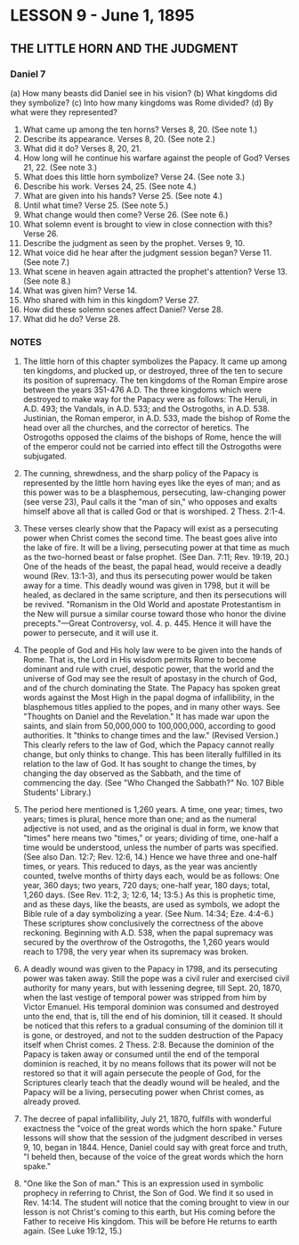 # LESSON 9 - June 1, 1895

## THE LITTLE HORN AND THE JUDGMENT

### Daniel 7

(a) How many beasts did Daniel see in his vision?
(b) What kingdoms did they symbolize?
(c) Into how many kingdoms was Rome divided?
(d) By what were they represented?

1. What came up among the ten horns? Verses 8, 20. (See note 1.)
2. Describe its appearance. Verses 8, 20. (See note 2.)
3. What did it do? Verses 8, 20, 21.
4. How long will he continue his warfare against the people of God? Verses 21, 22. (See note 3.)
5. What does this little horn symbolize? Verse 24. (See note 3.)
6. Describe his work. Verses 24, 25. (See note 4.)
7. What are given into his hands? Verse 25. (See note 4.)
8. Until what time? Verse 25. (See note 5.)
9. What change would then come? Verse 26. (See note 6.)
10. What solemn event is brought to view in close connection with this? Verse 26.
11. Describe the judgment as seen by the prophet. Verses 9, 10.
12. What voice did he hear after the judgment session began? Verse 11. (See note 7.)
13. What scene in heaven again attracted the prophet's attention? Verse 13. (See note 8.)
14. What was given him? Verse 14.
15. Who shared with him in this kingdom? Verse 27.
16. How did these solemn scenes affect Daniel? Verse 28.
17. What did he do? Verse 28.

### NOTES

1. The little horn of this chapter symbolizes the Papacy. It came up among ten kingdoms, and plucked up, or destroyed, three of the ten to secure its position of supremacy. The ten kingdoms of the Roman Empire arose between the years 351-476 A.D. The three kingdoms which were destroyed to make way for the Papacy were as follows: The Heruli, in A.D. 493; the Vandals, in A.D. 533; and the Ostrogoths, in A.D. 538. Justinian, the Roman emperor, in A.D. 533, made the bishop of Rome the head over all the churches, and the corrector of heretics. The Ostrogoths opposed the claims of the bishops of Rome, hence the will of the emperor could not be carried into effect till the Ostrogoths were subjugated.

2. The cunning, shrewdness, and the sharp policy of the Papacy is represented by the little horn having eyes like the eyes of man; and as this power was to be a blasphemous, persecuting, law-changing power (see verse 23), Paul calls it the "man of sin," who opposes and exalts himself above all that is called God or that is worshiped. 2 Thess. 2:1-4.

3. These verses clearly show that the Papacy will exist as a persecuting power when Christ comes the second time. The beast goes alive into the lake of fire. It will be a living, persecuting power at that time as much as the two-horned beast or false prophet. (See Dan. 7:11; Rev. 19:19, 20.) One of the heads of the beast, the papal head, would receive a deadly wound (Rev. 13:1-3), and thus its persecuting power would be taken away for a time. This deadly wound was given in 1798, but it will be healed, as declared in the same scripture, and then its persecutions will be revived. "Romanism in the Old World and apostate Protestantism in the New will pursue a similar course toward those who honor the divine precepts."—Great Controversy, vol. 4. p. 445. Hence it will have the power to persecute, and it will use it.

4. The people of God and His holy law were to be given into the hands of Rome. That is, the Lord in His wisdom permits Rome to become dominant and rule with cruel, despotic power, that the world and the universe of God may see the result of apostasy in the church of God, and of the church dominating the State. The Papacy has spoken great words against the Most High in the papal dogma of infallibility, in the blasphemous titles applied to the popes, and in many other ways. See "Thoughts on Daniel and the Revelation." It has made war upon the saints, and slain from 50,000,000 to 100,000,000, according to good authorities. It "thinks to change times and the law." (Revised Version.) This clearly refers to the law of God, which the Papacy cannot really change, but only thinks to change. This has been literally fulfilled in its relation to the law of God. It has sought to change the times, by changing the day observed as the Sabbath, and the time of commencing the day. (See "Who Changed the Sabbath?" No. 107 Bible Students' Library.)

5. The period here mentioned is 1,260 years. A time, one year; times, two years; times is plural, hence more than one; and as the numeral adjective is not used, and as the original is dual in form, we know that "times" here means two "times," or years; dividing of time, one-half a time would be understood, unless the number of parts was specified. (See also Dan. 12:7; Rev. 12:6, 14.) Hence we have three and one-half times, or years. This reduced to days, as the year was anciently counted, twelve months of thirty days each, would be as follows: One year, 360 days; two years, 720 days; one-half year, 180 days; total, 1,260 days. (See Rev. 11:2, 3; 12:6, 14; 13:5.) As this is prophetic time, and as these days, like the beasts, are used as symbols, we adopt the Bible rule of a day symbolizing a year. (See Num. 14:34; Eze. 4:4-6.) These scriptures show conclusively the correctness of the above reckoning. Beginning with A.D. 538, when the papal supremacy was secured by the overthrow of the Ostrogoths, the 1,260 years would reach to 1798, the very year when its supremacy was broken.

6. A deadly wound was given to the Papacy in 1798, and its persecuting power was taken away. Still the pope was a civil ruler and exercised civil authority for many years, but with lessening degree, till Sept. 20, 1870, when the last vestige of temporal power was stripped from him by Victor Emanuel. His temporal dominion was consumed and destroyed unto the end, that is, till the end of his dominion, till it ceased. It should be noticed that this refers to a gradual consuming of the dominion till it is gone, or destroyed, and not to the sudden destruction of the Papacy itself when Christ comes. 2 Thess. 2:8. Because the dominion of the Papacy is taken away or consumed until the end of the temporal dominion is reached, it by no means follows that its power will not be restored so that it will again persecute the people of God, for the Scriptures clearly teach that the deadly wound will be healed, and the Papacy will be a living, persecuting power when Christ comes, as already proved.

7. The decree of papal infallibility, July 21, 1870, fulfills with wonderful exactness the "voice of the great words which the horn spake." Future lessons will show that the session of the judgment described in verses 9, 10, began in 1844. Hence, Daniel could say with great force and truth, "I beheld then, because of the voice of the great words which the horn spake."

8. "One like the Son of man." This is an expression used in symbolic prophecy in referring to Christ, the Son of God. We find it so used in Rev. 14:14. The student will notice that the coming brought to view in our lesson is not Christ's coming to this earth, but His coming before the Father to receive His kingdom. This will be before He returns to earth again. (See Luke 19:12, 15.)